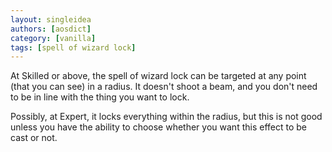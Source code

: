 ```yaml
---
layout: singleidea
authors: [aosdict]
category: [vanilla]
tags: [spell of wizard lock]
---
```

At Skilled or above, the spell of wizard lock can be targeted at any point (that you can see) in a radius. It doesn't shoot a beam, and you don't need to be in line with the thing you want to lock.

Possibly, at Expert, it locks everything within the radius, but this is not good unless you have the ability to choose whether you want this effect to be cast or not.
